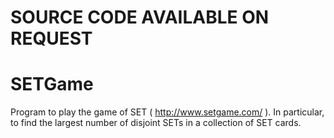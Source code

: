 # SOURCE CODE AVAILABLE ON REQUEST
# SETGame
Program to play the game of SET ( http://www.setgame.com/ ). In particular, to find the largest number of disjoint SETs in a collection of SET cards.
